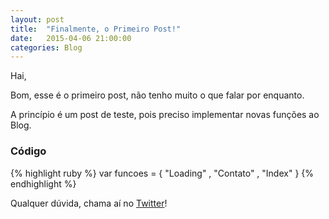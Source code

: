 ```yaml
---
layout: post
title:  "Finalmente, o Primeiro Post!"
date:   2015-04-06 21:00:00
categories: Blog
---
```


Hai,

Bom, esse é o primeiro post, não tenho muito o que falar por enquanto.

A princípio é um post de teste, pois preciso implementar novas funções ao Blog.

<h3>Código</h3>


{% highlight ruby %}
	var funcoes = { "Loading" , "Contato" , "Index" }
{% endhighlight %}

Qualquer dúvida, chama aí no <a href="https://twitter.com/realronchi" target="blank">Twitter</a>!
